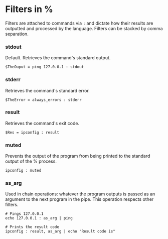 ﻿# Filters in %

Filters are attached to commands via `:` and dictate how their results are outputted and processed by the language. Filters can be stacked by comma separation.

### stdout
Default. Retrieves the command's standard output.
```
$TheOuput = ping 127.0.0.1 : stdout
```

### stderr
Retrieves the command's standard error.
```
$TheError = always_errors : stderr
```

### result
Retrieves the command's exit code.
```
$Res = ipconfig : result
```

### muted
Prevents the output of the program from being printed to the standard output of the % process.
```
ipconfig : muted
```

### as_arg
Used in chain operations: whatever the program outputs is passed as an argument to the next program in the pipe. This operation respects other filters.
```
# Pings 127.0.0.1
echo 127.0.0.1 : as_arg | ping

# Prints the result code
ipconfig : result, as_arg | echo "Result code is"
```
